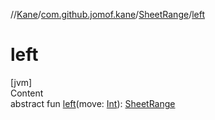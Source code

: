 //[Kane](../../index.md)/[com.github.jomof.kane](../index.md)/[SheetRange](index.md)/[left](left.md)



# left  
[jvm]  
Content  
abstract fun [left](left.md)(move: [Int](https://kotlinlang.org/api/latest/jvm/stdlib/kotlin/-int/index.html)): [SheetRange](index.md)  



